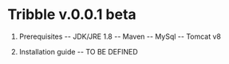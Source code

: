 # Tribble v.0.0.1 beta
1. Prerequisites
-- JDK/JRE 1.8
-- Maven
-- MySql
-- Tomcat v8

2. Installation guide
-- TO BE DEFINED
